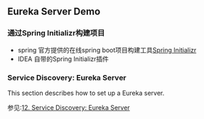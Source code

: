 ## Eureka Server Demo

### 通过Spring Initializr构建项目
- spring 官方提供的在线spring boot项目构建工具[Spring Initializr](https://start.spring.io/)
- IDEA 自带的Spring Initializr插件

###  Service Discovery: Eureka Server
This section describes how to set up a Eureka server.

参见:[12. Service Discovery: Eureka Server](https://cloud.spring.io/spring-cloud-static/Greenwich.SR2/multi/multi_spring-cloud-eureka-server.html#netflix-eureka-server-starter)